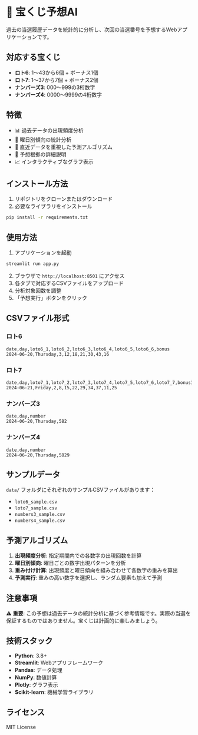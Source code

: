 # 🎰 宝くじ予想AI

過去の当選履歴データを統計的に分析し、次回の当選番号を予想するWebアプリケーションです。

## 対応する宝くじ

- **ロト6**: 1〜43から6個 + ボーナス1個
- **ロト7**: 1〜37から7個 + ボーナス2個  
- **ナンバーズ3**: 000〜999の3桁数字
- **ナンバーズ4**: 0000〜9999の4桁数字

## 特徴

- 📊 過去データの出現頻度分析
- 📅 曜日別傾向の統計分析
- 🎯 直近データを重視した予測アルゴリズム
- 📝 予想根拠の詳細説明
- 📈 インタラクティブなグラフ表示

## インストール方法

1. リポジトリをクローンまたはダウンロード
2. 必要なライブラリをインストール

```bash
pip install -r requirements.txt
```

## 使用方法

1. アプリケーションを起動

```bash
streamlit run app.py
```

2. ブラウザで `http://localhost:8501` にアクセス
3. 各タブで対応するCSVファイルをアップロード
4. 分析対象回数を調整
5. 「予想実行」ボタンをクリック

## CSVファイル形式

### ロト6
```csv
date,day,loto6_1,loto6_2,loto6_3,loto6_4,loto6_5,loto6_6,bonus
2024-06-20,Thursday,3,12,18,21,30,43,16
```

### ロト7
```csv
date,day,loto7_1,loto7_2,loto7_3,loto7_4,loto7_5,loto7_6,loto7_7,bonus1,bonus2
2024-06-21,Friday,2,8,15,22,29,34,37,11,25
```

### ナンバーズ3
```csv
date,day,number
2024-06-20,Thursday,582
```

### ナンバーズ4
```csv
date,day,number
2024-06-20,Thursday,5829
```

## サンプルデータ

`data/` フォルダにそれぞれのサンプルCSVファイルがあります：
- `loto6_sample.csv`
- `loto7_sample.csv`
- `numbers3_sample.csv`
- `numbers4_sample.csv`

## 予測アルゴリズム

1. **出現頻度分析**: 指定期間内での各数字の出現回数を計算
2. **曜日別傾向**: 曜日ごとの数字出現パターンを分析
3. **重み付け計算**: 出現頻度と曜日傾向を組み合わせて各数字の重みを算出
4. **予測実行**: 重みの高い数字を選択し、ランダム要素も加えて予測

## 注意事項

⚠️ **重要**: この予想は過去データの統計分析に基づく参考情報です。実際の当選を保証するものではありません。宝くじは計画的に楽しみましょう。

## 技術スタック

- **Python**: 3.8+
- **Streamlit**: Webアプリフレームワーク
- **Pandas**: データ処理
- **NumPy**: 数値計算
- **Plotly**: グラフ表示
- **Scikit-learn**: 機械学習ライブラリ

## ライセンス

MIT License